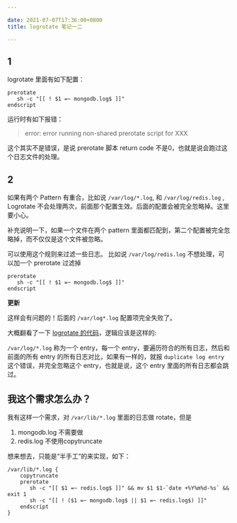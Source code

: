 ```yaml
---

date: 2021-07-07T17:36:00+0800
title: logrotate 笔记一二

---
```


## 1

logrotate 里面有如下配置：

```
prerotate
   sh -c "[[ ! $1 =~ mongodb.log$ ]]"
endscript
```

运行时有如下报错：

> error: error running non-shared prerotate script for XXX

这个其实不是错误，是说 prerotate 脚本 return code 不是0，也就是说会跑过这个日志文件的处理。

## 2

如果有两个 Pattern 有重合，比如说 `/var/log/*.log`, 和 `/var/log/redis.log` , Logrotate 不会处理两次，前面那个配置生效。后面的配置会被完全忽略掉。这里要小心。

补充说明一下，如果一个文件在两个 pattern 里面都匹配到，第二个配置被完全忽略掉，而不仅仅是这个文件被忽略。

可以使用这个规则来过滤一些日志。 比如说 `/var/log/redis.log` 不想处理，可以加一个 prerotate 过滤掉

```
prerotate
   sh -c "[[ ! $1 =~ mongodb.log$ ]]"
endscript
```

**更新**

这样会有问题的！后面的 `/var/log*.log` 配置项完全失败了。

大概翻看了一下 [logrotate 的代码](https://github.com/logrotate/logrotate/blob/7b65ecda9a22ce1c57207e38163e20a69b95794b/config.c#L1847)，逻辑应该是这样的:

`/var/log/*.log` 称为一个 entry，每一个 entry，要遍历符合的所有日志，然后和前面的所有 entry 的所有日志对比，如果有一样的，就报 `duplicate log entry` 这个错误，并完全忽略这个 entry，也就是说，这个 entry 里面的所有日志都会跳过。

## 我这个需求怎么办？

我有这样一个需求，对 `/var/lib/*.log` 里面的日志做 rotate，但是

1. mongodb.log 不需要做
2. redis.log 不使用copytruncate

想来想去，只能是“半手工”的来实现，如下：

```
/var/lib/*.log {
    copytruncate
    prerotate
       sh -c "[[ $1 =~ redis.log$ ]]" && mv $1 $1-`date +%Y%m%d-%s` && exit 1
       sh -c "[[ ! ($1 =~ mongodb.log$ || $1 =~ redis.log$) ]]"
    endscript
}
```
